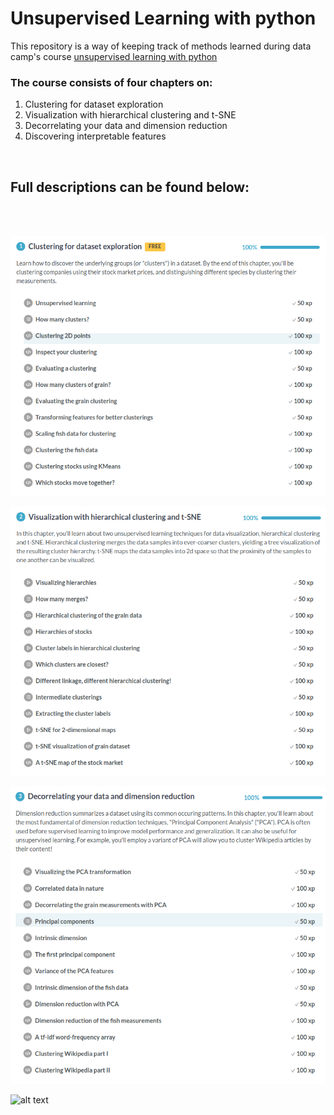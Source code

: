 <h1>Unsupervised Learning with python</h1>
<p>This repository is a way of keeping track of methods learned during data camp's course <a href="https://www.datacamp.com/courses/unsupervised-learning-in-python">unsupervised learning with python</a></p>
  
<h3>The course consists of four chapters on: </h3>
<ol>
  <li>Clustering for dataset exploration</li>
  <li>Visualization with hierarchical clustering and t-SNE</li> 
  <li>Decorrelating your data and dimension reduction</li> 
  <li>Discovering interpretable features</li>
</ol>
<br>
<h2>Full descriptions can be found below:</h2>
<br>
<br>

![alt text](https://github.com/scharnk/Unsupervised-learning-in-python/blob/master/images/unsupervised_CH01.png)<br>

![alt text](https://github.com/scharnk/Unsupervised-learning-in-python/blob/master/images/unsupervised_CH02.png)<br>

![alt text](https://github.com/scharnk/Unsupervised-learning-in-python/blob/master/images/unsupervised_CH03.png)<br>

![alt text](https://github.com/scharnk/Unsupervised-learning-in-python/blob/master/images/unsupervised_CH04.png)<br>

